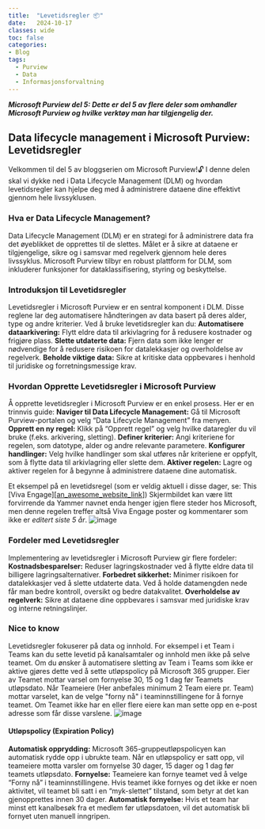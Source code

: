 ```yaml
---
title:  "Levetidsregler 📦️"
date:   2024-10-17
classes: wide
toc: false
categories: 
- Blog
tags:
  - Purview
  - Data
  - Informasjonsforvaltning
---
```


***Microsoft Purview del 5: Dette er del 5 av flere deler som omhandler Microsoft Purview og hvilke verktøy man har tilgjengelig der.***

## Data lifecycle management i Microsoft Purview: Levetidsregler
Velkommen til del 5 av bloggserien om Microsoft Purview!🔓 I denne delen skal vi dykke ned i Data Lifecycle Management (DLM) og hvordan levetidsregler kan hjelpe deg med å administrere dataene dine effektivt gjennom hele livssyklusen.

### Hva er Data Lifecycle Management?
Data Lifecycle Management (DLM) er en strategi for å administrere data fra det øyeblikket de opprettes til de slettes. Målet er å sikre at dataene er tilgjengelige, sikre og i samsvar med regelverk gjennom hele deres livssyklus. Microsoft Purview tilbyr en robust plattform for DLM, som inkluderer funksjoner for dataklassifisering, styring og beskyttelse.

### Introduksjon til Levetidsregler
Levetidsregler i Microsoft Purview er en sentral komponent i DLM. Disse reglene lar deg automatisere håndteringen av data basert på deres alder, type og andre kriterier. Ved å bruke levetidsregler kan du:
**Automatisere dataarkivering:** Flytt eldre data til arkivlagring for å redusere kostnader og frigjøre plass.
**Slette utdaterte data:** Fjern data som ikke lenger er nødvendige for å redusere risikoen for datalekkasjer og overholdelse av regelverk.
**Beholde viktige data:** Sikre at kritiske data oppbevares i henhold til juridiske og forretningsmessige krav.

### Hvordan Opprette Levetidsregler i Microsoft Purview
Å opprette levetidsregler i Microsoft Purview er en enkel prosess. Her er en trinnvis guide:
**Naviger til Data Lifecycle Management:** Gå til Microsoft Purview-portalen og velg “Data Lifecycle Management” fra menyen.
**Opprett en ny regel:** Klikk på “Opprett regel” og velg hvilke dataregler du vil bruke (f.eks. arkivering, sletting).
**Definer kriterier:** Angi kriteriene for regelen, som datotype, alder og andre relevante parametere.
**Konfigurer handlinger:** Velg hvilke handlinger som skal utføres når kriteriene er oppfylt, som å flytte data til arkivlagring eller slette dem.
**Aktiver regelen:** Lagre og aktiver regelen for å begynne å administrere dataene dine automatisk.

Et eksempel på en levetidsregel (som er veldig aktuell i disse dager, se: This [Viva Engage][[an_awesome_website_link](https://aassveen.com/blog/VivaEngage/)]) 
Skjermbildet kan være litt forvirrende da Yammer navnet enda henger igjen flere steder hos Microsoft, men denne regelen treffer altså Viva Engage poster og kommentarer som ikke er *editert siste 5 år*.
![image](https://github.com/user-attachments/assets/a42335fb-a183-4bf6-abbc-66f3d6d2df83)


### Fordeler med Levetidsregler
Implementering av levetidsregler i Microsoft Purview gir flere fordeler:
**Kostnadsbesparelser:** Reduser lagringskostnader ved å flytte eldre data til billigere lagringsalternativer.
**Forbedret sikkerhet:** Minimer risikoen for datalekkasjer ved å slette utdaterte data. Ved å holde datamengden nede får man bedre kontroll, oversikt og bedre datakvalitet.
**Overholdelse av regelverk:** Sikre at dataene dine oppbevares i samsvar med juridiske krav og interne retningslinjer.

### Nice to know
Levetidsregler fokuserer på data og innhold. For eksempel i et Team i Teams kan du sette levetid på kanalsamtaler og innhold men ikke på selve teamet. Om du ønsker å automatisere sletting av Team i Teams som ikke er aktive gjøres dette ved å sette utløpspolicy på Microsoft 365 grupper. 
Eier av Teamet mottar varsel om fornyelse 30, 15 og 1 dag før Teamets utløpsdato. Når Teameiere (Her anbefales minimum 2 Team eiere pr. Team) mottar varselet, kan de velge "forny nå" i teaminnstillingene for å fornye teamet. Om Teamet ikke har en eller flere eiere kan man sette opp en e-post adresse som får disse varslene.
![image](https://github.com/user-attachments/assets/93f97331-acae-4f56-bd05-07b9cfafd3a6)

#### Utløpspolicy (Expiration Policy)
**Automatisk opprydding:** Microsoft 365-gruppeutløpspolicyen kan automatisk rydde opp i ubrukte team. Når en utløpspolicy er satt opp, vil teameiere motta varsler om fornyelse 30 dager, 15 dager og 1 dag før teamets utløpsdato.
**Fornyelse:** Teameiere kan fornye teamet ved å velge “Forny nå” i teaminnstillingene. Hvis teamet ikke fornyes og det ikke er noen aktivitet, vil teamet bli satt i en “myk-slettet” tilstand, som betyr at det kan gjenopprettes innen 30 dager.
**Automatisk fornyelse:** Hvis et team har minst ett kanalbesøk fra et medlem før utløpsdatoen, vil det automatisk bli fornyet uten manuell inngripen.


